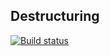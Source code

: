 ## Destructuring
[![Build status](https://ci.appveyor.com/api/projects/status/8bahglf00v1ljh3r?svg=true)](https://ci.appveyor.com/project/Anna-Kolycheva/ajs-advanced-2)